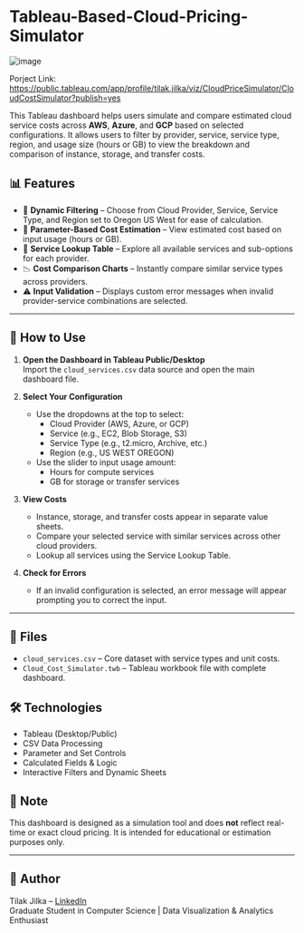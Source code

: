 # Tableau-Based-Cloud-Pricing-Simulator

![image](https://github.com/user-attachments/assets/e1901c41-490c-4871-8a82-ef4ab5ef3059)

Porject Link: https://public.tableau.com/app/profile/tilak.jilka/viz/CloudPriceSimulator/CloudCostSimulator?publish=yes

This Tableau dashboard helps users simulate and compare estimated cloud service costs across **AWS**, **Azure**, and **GCP** based on selected configurations. It allows users to filter by provider, service, service type, region, and usage size (hours or GB) to view the breakdown and comparison of instance, storage, and transfer costs.

## 📊 Features

- 🔄 **Dynamic Filtering** – Choose from Cloud Provider, Service, Service Type, and Region set to Oregon US West for ease of calculation.
- 🧮 **Parameter-Based Cost Estimation** – View estimated cost based on input usage (hours or GB).
- 🧭 **Service Lookup Table** – Explore all available services and sub-options for each provider.
- 📉 **Cost Comparison Charts** – Instantly compare similar service types across providers.
- ⚠️ **Input Validation** – Displays custom error messages when invalid provider-service combinations are selected.

---
## 🚀 How to Use

1. **Open the Dashboard in Tableau Public/Desktop**  
   Import the `cloud_services.csv` data source and open the main dashboard file.
2. **Select Your Configuration**
   - Use the dropdowns at the top to select:
     - Cloud Provider (AWS, Azure, or GCP)
     - Service (e.g., EC2, Blob Storage, S3)
     - Service Type (e.g., t2.micro, Archive, etc.)
     - Region (e.g., US WEST OREGON)
   - Use the slider to input usage amount:
     - Hours for compute services
     - GB for storage or transfer services
3. **View Costs**
   - Instance, storage, and transfer costs appear in separate value sheets.
   - Compare your selected service with similar services across other cloud providers.
   - Lookup all services using the Service Lookup Table.

4. **Check for Errors**
   - If an invalid configuration is selected, an error message will appear prompting you to correct the input.
---

## 📁 Files

- `cloud_services.csv` – Core dataset with service types and unit costs.
- `Cloud_Cost_Simulator.twb` – Tableau workbook file with complete dashboard.

## 🛠️ Technologies

- Tableau (Desktop/Public)
- CSV Data Processing
- Parameter and Set Controls
- Calculated Fields & Logic
- Interactive Filters and Dynamic Sheets

## 📌 Note

This dashboard is designed as a simulation tool and does **not** reflect real-time or exact cloud pricing. It is intended for educational or estimation purposes only.

---

## 👤 Author

Tilak Jilka – [LinkedIn](https://www.linkedin.com/in/tilak-jilka/)  
Graduate Student in Computer Science | Data Visualization & Analytics Enthusiast

